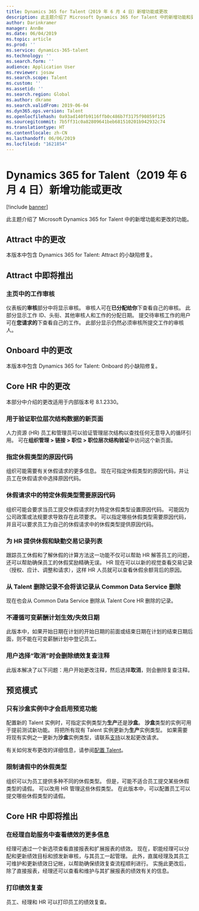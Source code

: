 ```yaml
---
title: Dynamics 365 for Talent（2019 年 6 月 4 日）新增功能或更改
description: 此主题介绍了 Microsoft Dynamics 365 for Talent 中的新增功能和更改的功能。
author: Darinkramer
manager: AnnBe
ms.date: 06/04/2019
ms.topic: article
ms.prod: ''
ms.service: dynamics-365-talent
ms.technology: ''
ms.search.form: ''
audience: Application User
ms.reviewer: josaw
ms.search.scope: Talent
ms.custom: ''
ms.assetid: ''
ms.search.region: Global
ms.author: dkrame
ms.search.validFrom: 2019-06-04
ms.dyn365.ops.version: Talent
ms.openlocfilehash: 0a93ad140fb9116ffb0c486b7f3175f90859f125
ms.sourcegitcommit: 7b5ff31c0a82809641beb681510201b942932c74
ms.translationtype: HT
ms.contentlocale: zh-CN
ms.lasthandoff: 06/06/2019
ms.locfileid: "1621854"
---
```

# <a name="whats-new-or-changed-in-dynamics-365-for-talent-june-4-2019"></a>Dynamics 365 for Talent（2019 年 6 月 4 日）新增功能或更改

[!include [banner](includes/banner.md)]

此主题介绍了 Microsoft Dynamics 365 for Talent 中的新增功能和更改的功能。

## <a name="changes-in-attract"></a>Attract 中的更改

本版本中包含 Dynamics 365 for Talent: Attract 的小缺陷修复。

## <a name="coming-soon-in-attract"></a>Attract 中即将推出

### <a name="job-approvals-on-the-home-page"></a>主页中的工作审核

仪表板的**审核**部分中将显示审核。 审核人可在**已分配给你**下查看自己的审核。 此部分显示工作 ID、头衔、其他审核人和工作的分配日期。 提交待审核工作的用户可在**您请求的**下查看自己的工作。 此部分显示仍然必须审核所提交工作的审核人。

## <a name="changes-in-onboard"></a>Onboard 中的更改

本版本中包含 Dynamics 365 for Talent: Onboard 的小缺陷修复。

## <a name="changes-in-core-hr"></a>Core HR 中的更改

本部分中介绍的更改适用于内部版本号 8.1.2330。

### <a name="new-page-to-validate-position-hierarchy-data"></a>用于验证职位层次结构数据的新页面

人力资源 (HR) 员工和管理员可以验证管理层次结构以查找任何无意导入的循环引用。 可在**组织管理 \> 链接 \> 职位 \> 职位层次结构验证**中访问这个新页面。

### <a name="specify-reason-codes-on-leave-types"></a>指定休假类型的原因代码

组织可能需要有关休假请求的更多信息。 现在可指定休假类型的原因代码，并让员工在休假请求中选择原因代码。

### <a name="require-reason-codes-for-specific-leave-types-on-time-off-requests"></a>休假请求中的特定休假类型需要原因代码

组织可能会要求当员工提交休假请求时为特定休假类型设置原因代码。 可能因为公司政策或法规要求导致存在此项要求。 可以指定哪些休假类型需要原因代码，并且可以要求员工为自己的休假请求中的休假类型提供原因代码。

### <a name="provide-a-leave-and-absence-transaction-list-for-hr"></a>为 HR 提供休假和缺勤交易记录列表

跟踪员工休假和了解休假的计算方法这一功能不仅可以帮助 HR 解答员工的问题，还可以帮助确保员工的休假奖励精确无误。 HR 现在可以以新的视觉查看交易记录（授权、应计、调整和请求），这样 HR 人员就可以查看休假余额背后的原因。

### <a name="deleting-a-record-from-talent-doesnt-remove-the-record-from-common-data-service"></a>从 Talent 删除记录不会将该记录从 Common Data Service 删除

现在也会从 Common Data Service 删除从 Talent Core HR 删除的记录。

### <a name="variable-compensation-plan-valid-fromto-dates-arent-being-honored"></a>不遵循可变薪酬计划生效/失效日期

此版本中，如果开始日期在计划的开始日期的前面或结束日期在计划的结束日期后面，则不能在可变薪酬计划中登记员工。 

### <a name="performance-review-comments-are-removed-when-users-select-cancel"></a>用户选择“取消”时会删除绩效复查注释

此版本解决了以下问题：用户开始更改注释，然后选择**取消**，则会删除复查注释。 

## <a name="in-preview"></a>预览模式

### <a name="preview-features-are-enabled-only-in-sandbox-instances"></a>只有沙盒实例中才会启用预览功能

配置新的 Talent 实例时，可指定实例类型为**生产**还是**沙盒**。 **沙盒**类型的实例可用于提前测试新功能。 将把所有现有 Talent 实例更新为**生产**实例类型。 如果需要将现有实例之一更新为**沙盒**实例类型，请联系[支持](https://docs.microsoft.com/dynamics365/unified-operations/talent/talent-support)以发起更改请求。

有关如何发布更改的详细信息，请参阅[配置 Talent](https://docs.microsoft.com/dynamics365/unified-operations/talent/provisioning-talent)。

### <a name="restrict-leave-types-in-time-off-requests"></a>限制请假中的休假类型

组织可以为员工提供多种不同的休假类型。 但是，可能不适合员工提交某些休假类型的请假。 可以改用 HR 管理这些休假类型。 在此版本中，可以配置员工可以提交哪些休假类型的请假。 

## <a name="coming-soon-in-core-hr"></a>Core HR 中即将推出

### <a name="view-extended-information-for-performance-in-manager-self-service"></a>在经理自助服务中查看绩效的更多信息

经理可通过一个新选项查看直接报表和扩展报表的绩效。 现在，职能经理可以分配和更新绩效目标和颁发新审核，与其员工一起管理。 此外，直属经理及其员工可维护和更新绩效日记帐，以帮助确保绩效复查流程顺利进行。 实施此更改后，除了直接报表，经理还可以查看和维护与其扩展报表的绩效有关的信息。 

### <a name="print-performance-reviews"></a>打印绩效复查

员工、经理和 HR 可以打印员工的绩效复查。
